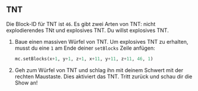 ## TNT

Die Block-ID für TNT ist `46`. Es gibt zwei Arten von TNT: nicht explodierendes TNt und explosives TNT. Du willst explosives TNT.

1. Baue einen massiven Würfel von TNT. Um explosives TNT zu erhalten, musst du eine `1` am Ende deiner `setBlocks` Zeile anfügen:
    
    ```python
    mc.setBlocks(x+1, y+1, z+1, x+11, y+11, z+11, 46, 1)
    ```

2. Geh zum Würfel von TNT und schlag ihn mit deinem Schwert mit der rechten Maustaste. Dies aktiviert das TNT. Tritt zurück und schau dir die Show an!
